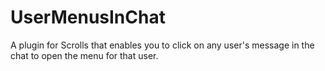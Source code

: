 UserMenusInChat
==============

A plugin for Scrolls that enables you to click on any user's message in the chat to open the menu for that user.
